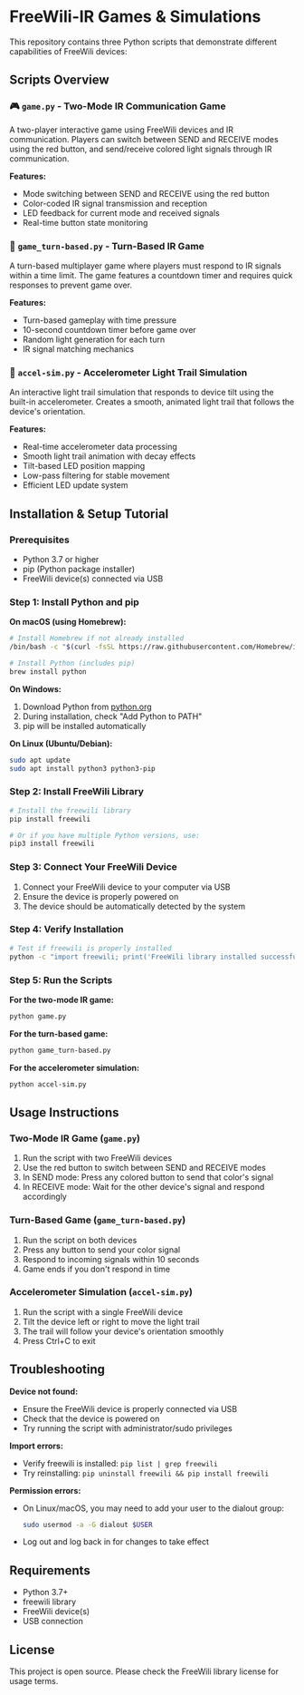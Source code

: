 # FreeWili-IR Games & Simulations

This repository contains three Python scripts that demonstrate different capabilities of FreeWili devices:

## Scripts Overview

### 🎮 `game.py` - Two-Mode IR Communication Game
A two-player interactive game using FreeWili devices and IR communication. Players can switch between SEND and RECEIVE modes using the red button, and send/receive colored light signals through IR communication.

**Features:**
- Mode switching between SEND and RECEIVE using the red button
- Color-coded IR signal transmission and reception
- LED feedback for current mode and received signals
- Real-time button state monitoring

### 🎯 `game_turn-based.py` - Turn-Based IR Game
A turn-based multiplayer game where players must respond to IR signals within a time limit. The game features a countdown timer and requires quick responses to prevent game over.

**Features:**
- Turn-based gameplay with time pressure
- 10-second countdown timer before game over
- Random light generation for each turn
- IR signal matching mechanics

### 🌟 `accel-sim.py` - Accelerometer Light Trail Simulation
An interactive light trail simulation that responds to device tilt using the built-in accelerometer. Creates a smooth, animated light trail that follows the device's orientation.

**Features:**
- Real-time accelerometer data processing
- Smooth light trail animation with decay effects
- Tilt-based LED position mapping
- Low-pass filtering for stable movement
- Efficient LED update system

## Installation & Setup Tutorial

### Prerequisites
- Python 3.7 or higher
- pip (Python package installer)
- FreeWili device(s) connected via USB

### Step 1: Install Python and pip

**On macOS (using Homebrew):**
```bash
# Install Homebrew if not already installed
/bin/bash -c "$(curl -fsSL https://raw.githubusercontent.com/Homebrew/install/HEAD/install.sh)"

# Install Python (includes pip)
brew install python
```

**On Windows:**
1. Download Python from [python.org](https://www.python.org/downloads/)
2. During installation, check "Add Python to PATH"
3. pip will be installed automatically

**On Linux (Ubuntu/Debian):**
```bash
sudo apt update
sudo apt install python3 python3-pip
```

### Step 2: Install FreeWili Library

```bash
# Install the freewili library
pip install freewili

# Or if you have multiple Python versions, use:
pip3 install freewili
```

### Step 3: Connect Your FreeWili Device

1. Connect your FreeWili device to your computer via USB
2. Ensure the device is properly powered on
3. The device should be automatically detected by the system

### Step 4: Verify Installation

```bash
# Test if freewili is properly installed
python -c "import freewili; print('FreeWili library installed successfully!')"
```

### Step 5: Run the Scripts

**For the two-mode IR game:**
```bash
python game.py
```

**For the turn-based game:**
```bash
python game_turn-based.py
```

**For the accelerometer simulation:**
```bash
python accel-sim.py
```

## Usage Instructions

### Two-Mode IR Game (`game.py`)
1. Run the script with two FreeWili devices
2. Use the red button to switch between SEND and RECEIVE modes
3. In SEND mode: Press any colored button to send that color's signal
4. In RECEIVE mode: Wait for the other device's signal and respond accordingly

### Turn-Based Game (`game_turn-based.py`)
1. Run the script on both devices
2. Press any button to send your color signal
3. Respond to incoming signals within 10 seconds
4. Game ends if you don't respond in time

### Accelerometer Simulation (`accel-sim.py`)
1. Run the script with a single FreeWili device
2. Tilt the device left or right to move the light trail
3. The trail will follow your device's orientation smoothly
4. Press Ctrl+C to exit

## Troubleshooting

**Device not found:**
- Ensure the FreeWili device is properly connected via USB
- Check that the device is powered on
- Try running the script with administrator/sudo privileges

**Import errors:**
- Verify freewili is installed: `pip list | grep freewili`
- Try reinstalling: `pip uninstall freewili && pip install freewili`

**Permission errors:**
- On Linux/macOS, you may need to add your user to the dialout group:
  ```bash
  sudo usermod -a -G dialout $USER
  ```
- Log out and log back in for changes to take effect

## Requirements

- Python 3.7+
- freewili library
- FreeWili device(s)
- USB connection

## License

This project is open source. Please check the FreeWili library license for usage terms.
